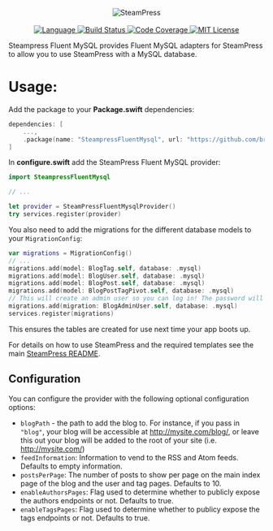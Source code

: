 <p align="center">
    <img src="https://user-images.githubusercontent.com/9938337/29742058-ed41dcc0-8a6f-11e7-9cfc-680501cdfb97.png" alt="SteamPress">
    <br>
    <br>
    <a href="https://swift.org">
        <img src="http://img.shields.io/badge/Swift-5.1-brightgreen.svg" alt="Language">
    </a>
    <a href="https://github.com/brokenhandsio/steampress-fluent-mysql/actions">
        <img src="https://github.com/brokenhandsio/steampress-fluent-mysql/workflows/CI/badge.svg?branch=master" alt="Build Status">
    </a>
    <a href="https://codecov.io/gh/brokenhandsio/steampress-fluent-mysql">
        <img src="https://codecov.io/gh/brokenhandsio/steampress-fluent-mysql/branch/master/graph/badge.svg" alt="Code Coverage">
    </a>
    <a href="https://raw.githubusercontent.com/brokenhandsio/steampress-fluent-mysql/master/LICENSE">
        <img src="https://img.shields.io/badge/license-MIT-blue.svg" alt="MIT License">
    </a>
</p>

Steampress Fluent MySQL provides Fluent MySQL adapters for SteamPress to allow you to use SteamPress with a MySQL database.

# Usage:

Add the package to your **Package.swift** dependencies:

```swift
dependencies: [
    ...,
    .package(name: "SteampressFluentMysql", url: "https://github.com/brokenhandsio/steampress-fluent-mysql.git", from: "1.0.0"),
]
```

In **configure.swift** add the SteamPress Fluent MySQL provider:

```swift
import SteampressFluentMysql

// ...

let provider = SteamPressFluentMysqlProvider()
try services.register(provider)
```

You also need to add the migrations for the different database models to your `MigrationConfig`:

```swift
var migrations = MigrationConfig()
// ...
migrations.add(model: BlogTag.self, database: .mysql)
migrations.add(model: BlogUser.self, database: .mysql)
migrations.add(model: BlogPost.self, database: .mysql)
migrations.add(model: BlogPostTagPivot.self, database: .mysql)
// This will create an admin user so you can log in! The password will be printed out when created.
migrations.add(migration: BlogAdminUser.self, database: .mysql)
services.register(migrations)
```

This ensures the tables are created for use next time your app boots up.

For details on how to use SteamPress and the required templates see the main [SteamPress README](https://github.com/brokenhandsio/SteamPress/blob/master/README.md).

## Configuration

You can configure the provider with the following optional configuration options:

* `blogPath` - the path to add the blog to. For instance, if you pass in `"blog"`, your blog will be accessible at http://mysite.com/blog/, or leave this out your blog will be added to the root of your site (i.e. http://mysite.com/)
* `feedInformation`: Information to vend to the RSS and Atom feeds. Defaults to empty information.
* `postsPerPage`: The number of posts to show per page on the main index page of the blog and the user and tag pages. Defaults to 10.
* `enableAuthorsPages`: Flag used to determine whether to publicly expose the authors endpoints or not. Defaults to true.
* `enableTagsPages`: Flag used to determine whether to publicy expose the tags endpoints or not. Defaults to true.
